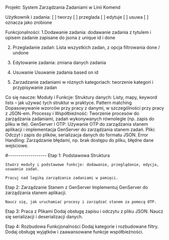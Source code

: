 Projekt: 
    System Zarządzania Zadaniami w Linii Komend

Użytkownik i zadania:
    [ ] tworzy
    [ ] przeglada
    [ ] edytuje
    [ ] usuwa 
    [ ] oznacza jako zrobione

Funkcjonalności:
1.Dodawanie zadania:
    dodawanie zadania z tytulem i opisem
    zadanie zapisane do jsona z unique id i done

2. Przegladanie zadań:
    Lista wszystkich zadan, z opcja filtrowania
    done / undone

3. Edytowanie zadania:
    zmiana danych zadania 

4. Usuwanie 
    Usuwanie zadania based on id

6. Zarzadzanie zadaniami w róznych kategoriach:
    tworzenie kategori i przypisywanie zadan

Co się naucze:
    Moduły i Funkcje:
    Struktury danych:
        Listy, mapy, keyword lists – jak używać tych struktur w praktyce.
    Pattern matching
        Dopasowywanie wzorców przy pracy z danymi, w szczególności przy pracy z JSON-em.
    Processy i Współbieżność:
        Tworzenie procesów do zarządzania zadaniami, zadań wykonywanych równolegle (np. zapis do pliku w tle).
    GenServer i OTP:
        Używanie OTP do zarządzania stanem aplikacji i implementacja GenServer do zarządzania stanem zadań.
    Pliki:
        Odczyt i zapis do plików, serializacja danych do formatu JSON.
    Error Handling:
        Zarządzanie błędami, np. brak dostępu do pliku, błędne dane wejściowe.

#-------------------
Etap 1: Podstawowa Struktura

    Stwórz moduły i podstawowe funkcje: dodawanie, przeglądanie, edycja, usuwanie zadań.

    Pracuj nad logiką zarządzania zadaniami w pamięci.
Etap 2: Zarządzanie Stanem z GenServer
    Implementuj GenServer do zarządzania stanem aplikacji.
    
    Naucz się, jak uruchamiać procesy i zarządzać stanem za pomocą OTP.

Etap 3: Praca z Plikami
    Dodaj obsługę zapisu i odczytu z pliku JSON.
    Naucz się serializacji i deserializacji danych.

Etap 4: Rozbudowa Funkcjonalności
    Dodaj kategorie i rozbudowane filtry.
    Dodaj obsługę wyjątków i zaawansowane funkcje współbieżności.